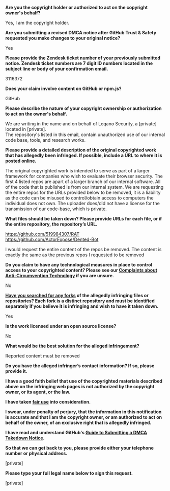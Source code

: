 **Are you the copyright holder or authorized to act on the copyright owner's behalf?**

Yes, I am the copyright holder.

**Are you submitting a revised DMCA notice after GitHub Trust & Safety requested you make changes to your original notice?**

Yes

**Please provide the Zendesk ticket number of your previously submitted notice. Zendesk ticket numbers are 7 digit ID numbers located in the subject line or body of your confirmation email.**

3116372

**Does your claim involve content on GitHub or npm.js?**

GitHub

**Please describe the nature of your copyright ownership or authorization to act on the owner's behalf.**

We are writing in the name and on behalf of Leqano Security, a [private] located in [private].  
The repository's listed in this email, contain unauthorized use of our internal code base, tools, and research works.

**Please provide a detailed description of the original copyrighted work that has allegedly been infringed. If possible, include a URL to where it is posted online.**

The original copyrighted work is intended to serve as part of a larger framework for companies who wish to evaluate their browser security. The first 4 listed repos are apart of a larger branch of our internal software. All of the code that is published is from our internal system. We are requesting the entire repos for the URLs provided below to be removed, it is a liability as the code can be misused to control/obtain access to computers the individual does not own. The uploader does/did not have a license for the transmission of our code-base, which is private.

**What files should be taken down? Please provide URLs for each file, or if the entire repository, the repository’s URL.**

https://github.com/519984307/RAT  
https://github.com/ActorExpose/Dented-Bot

I would request the entire content of the repos be removed. The content is exactly the same as the previous repos I requested to be removed

**Do you claim to have any technological measures in place to control access to your copyrighted content? Please see our <a href="https://docs.github.com/articles/guide-to-submitting-a-dmca-takedown-notice#complaints-about-anti-circumvention-technology">Complaints about Anti-Circumvention Technology</a> if you are unsure.**

No

**<a href="https://docs.github.com/articles/dmca-takedown-policy#b-what-about-forks-or-whats-a-fork">Have you searched for any forks</a> of the allegedly infringing files or repositories? Each fork is a distinct repository and must be identified separately if you believe it is infringing and wish to have it taken down.**

Yes

**Is the work licensed under an open source license?**

No

**What would be the best solution for the alleged infringement?**

Reported content must be removed

**Do you have the alleged infringer’s contact information? If so, please provide it.**

**I have a good faith belief that use of the copyrighted materials described above on the infringing web pages is not authorized by the copyright owner, or its agent, or the law.**

**I have taken <a href="https://www.lumendatabase.org/topics/22">fair use</a> into consideration.**

**I swear, under penalty of perjury, that the information in this notification is accurate and that I am the copyright owner, or am authorized to act on behalf of the owner, of an exclusive right that is allegedly infringed.**

**I have read and understand GitHub's <a href="https://docs.github.com/articles/guide-to-submitting-a-dmca-takedown-notice/">Guide to Submitting a DMCA Takedown Notice</a>.**

**So that we can get back to you, please provide either your telephone number or physical address.**

[private]

**Please type your full legal name below to sign this request.**

[private]
